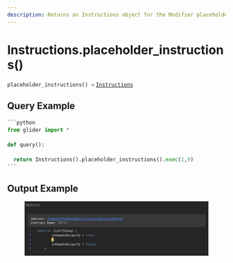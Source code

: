 ```yaml
---
description: Returns an Instructions object for the Modifier placeholder instructions.
---
```


# Instructions.placeholder\_instructions()

`placeholder_instructions() →` [`Instructions`](./)

## Query Example

````python
```python
from glider import *

def query():

  return Instructions().placeholder_instructions().exec(1,9)
```
````

## Output Example

<figure><img src="../../.gitbook/assets/image (259).png" alt=""><figcaption></figcaption></figure>
